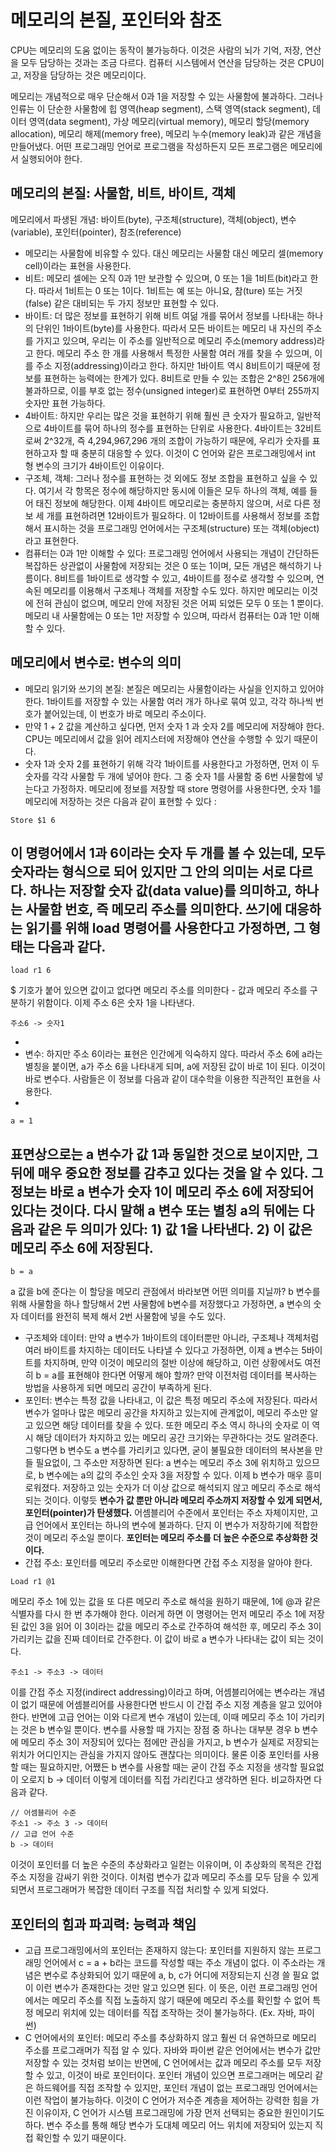 # 메모리의 본질, 포인터와 참조
CPU는 메모리의 도움 없이는 동작이 불가능하다. 이것은 사람의 뇌가 기억, 저장, 연산을 모두 담당하는 것과는 조금 다르다. 컴퓨터 시스템에서 연산을 담당하는 것은 CPU이고, 저장을 담당하는 것은 메모리이다.

메모리는 개념적으로 매우 단순해서 0과 1을 저장할 수 있는 사물함에 불과하다. 그러나 인류는 이 단순한 사물함에 힙 영역(heap segment), 스택 영역(stack segment), 데이터 영역(data segment), 가상 메모리(virtual memory), 메모리 할당(memory allocation), 메모리 해제(memory free), 메모리 누수(memory leak)과 같은 개념을 만들어냈다. 어떤 프로그래밍 언어로 프로그램을 작성하든지 모든 프로그램은 메모리에서 실행되어야 한다. 

## 메모리의 본질: 사물함, 비트, 바이트, 객체
메모리에서 파생된 개념: 바이트(byte), 구조체(structure), 객체(object), 변수(variable), 포인터(pointer), 참조(reference)

- 메모리는 사물함에 비유할 수 있다. 대신 메모리는 사물함 대신 메모리 셀(memory cell)이라는 표현을 사용한다.
- 비트: 메모리 셀에는 오직 0과 1만 보관할 수 있으며, 0 또는 1을 1비트(bit)라고 한다. 따라서 1비트는 0 또는 1이다. 1비트는 예 또는 아니요, 참(ture) 또는 거짓(false) 같은 대비되는 두 가지 정보만 표현할 수 있다.
- 바이트: 더 많은 정보를 표현하기 위해 비트 여덞 개를 묶어서 정보를 나타내는 하나의 단위인 1바이트(byte)를 사용한다. 따라서 모든 바이트는 메모리 내 자신의 주소를 가지고 있으며, 우리는 이 주소를 일반적으로 메모리 주소(memory address)라고 한다. 메모리 주소 한 개를 사용해서 특정한 사물함 여러 개를 찾을 수 있으며, 이를 주소 지정(addressing)이라고 한다. 하지만 1바이트 역시 8비트이기 때문에 정보를 표현하는 능력에는 한계가 있다. 8비트로 만들 수 있는 조합은 2^8인 256개에 불과하므로, 이를 부호 없는 정수(unsigned integer)로 표현하면 0부터 255까지 숫자만 표현 가능하다.
- 4바이트: 하지만 우리는 많은 것을 표현하기 위해 훨씬 큰 숫자가 필요하고, 일반적으로 4바이트를 묶어 하나의 정수를 표현하는 단위로 사용한다. 4바이트는 32비트로써 2^32개, 즉 4,294,967,296 개의 조합이 가능하기 때문에, 우리가 숫자를 표현하고자 할 때 충분히 대응할 수 있다. 이것이 C 언어와 같은 프로그래밍에서 int 형 변수의 크기가 4바이트인 이유이다.
- 구조체, 객체: 그러나 정수를 표현하는 것 외에도 정보 조합을 표현하고 싶을 수 있다. 여기서 각 항목은 정수에 해당하지만 동시에 이들은 모두 하나의 객체, 예를 들어 태진 정보에 해당한다. 이제 4바이트 메모리로는 충분하지 않으며, 서로 다른 정보 세 개를 표현하려면 12바이트가 필요하다. 이 12바이트를 사용해서 정보를 조합해서 표시하는 것을 프로그래밍 언어에서는 구조체(structure) 또는 객체(object)라고 표현한다.
- 컴퓨터는 0과 1만 이해할 수 있다: 프로그래밍 언어에서 사용되는 개념이 간단하든 복잡하든 상관없이 사물함에 저장되는 것은 0 또는 1이며, 모든 개념은 해석하기 나름이다. 8비트를 1바이트로 생각할 수 있고, 4바이트를 정수로 생각할 수 있으며, 연속된 메모리를 이용해서 구조체나 객체를 저장할 수도 있다. 하지만 메모리는 이것에 전혀 관심이 없으며, 메모리 안에 저장된 것은 어찌 되었든 모두 0 또는 1 뿐이다. 메모리 내 사물함에는 0 또는 1만 저장할 수 있으며, 따라서 컴퓨터는 0과 1만 이해할 수 있다. 

## 메모리에서 변수로: 변수의 의미
- 메모리 읽기와 쓰기의 본질: 본질은 메모리는 사물함이라는 사실을 인지하고 있어야 한다. 1바이트를 저장할 수 있는 사물함 여러 개가 하나로 묶여 있고, 각각 하나씩 번호가 붙어있는데, 이 번호가 바로 메모리 주소이다.
- 만약 1 + 2 값을 계산하고 싶다면, 먼저 숫자 1 과 숫자 2를 메모리에 저장해야 한다. CPU는 메모리에서 값을 읽어 레지스터에 저장해야 연산을 수행할 수 있기 때문이다. 
- 숫자 1과 숫자 2를 표현하기 위해 각각 1바이트를 사용한다고 가정하면, 먼저 이 두 숫자를 각각 사물함 두 개에 넣어야 한다. 그 중 숫자 1를 사물함 중 6번 사물함에 넣는다고 가정하자. 메모리에 정보를 저장할 때 store 명령어를 사용한다면, 숫자 1를 메모리에 저장하는 것은 다음과 같이 표현할 수 있다 :
```
Store $1 6
```
이 명령어에서 1과 6이라는 숫자 두 개를 볼 수 있는데, 모두 숫자라는 형식으로 되어 있지만 그 안의 의미는 서로 다르다. 하나는 저장할 숫자 값(data value)를 의미하고, 하나는 사물함 번호, 즉 메모리 주소를 의미한다. 쓰기에 대응하는 읽기를 위해 load 명령어를 사용한다고 가정하면, 그 형태는 다음과 같다.
-
```
load r1 6
```
$ 기호가 붙어 있으면 값이고 없다면 메모리 주소를 의미한다 - 값과 메모리 주소를 구분하기 위함이다.
이제 주소 6은 숫자 1을 나타낸다.
```
주소6 -> 숫자1
```
-
- 변수: 하지만 주소 6이라는 표현은 인간에게 익숙하지 않다. 따라서 주소 6에 a라는 별칭을 붙이면, a가 주소 6을 나타내게 되며, a에 저장된 값이 바로 1이 된다. 이것이 바로 변수다. 사람들은 이 정보를 다음과 같이 대수학을 이용한 직관적인 표현을 사용한다.
-
```
a = 1
```
표면상으로는 a 변수가 값 1과 동일한 것으로 보이지만, 그 뒤에 매우 중요한 정보를 감추고 있다는 것을 알 수 있다. 그 정보는 바로 a 변수가 숫자 1이 메모리 주소 6에 저장되어 있다는 것이다. 다시 말해 a 변수 또는 별칭 a의 뒤에는 다음과 같은 두 의미가 있다: 1) 값 1을 나타낸다. 2) 이 값은 메모리 주소 6에 저장된다.
-
```
b = a
```
a 값을 b에 준다는 이 할당을 메모리 관점에서 바라보면 어떤 의미를 지닐까? b 변수를 위해 사물함을 하나 할당해서 2번 사물함에 b변수를 저장했다고 가정하면, a 변수의 숫자 데이터를 완전히 복제 해서 2번 사물함에 넣을 수도 있다. 

- 구조체와 데이터: 만약 a 변수가 1바이트의 데이터뿐만 아니라, 구조체나 객체처럼 여러 바이트를 차지하는 데이터도 나타낼 수 있다고 가정하면, 이제 a 변수는 5바이트를 차지하며, 만약 이것이 메모리의 절반 이상에 해당하고, 이런 상황에서도 여전히 b = a를 표현해야 한다면 어떻게 해야 할까? 만약 이전처럼 데이터를 복사하는 방법을 사용하게 되면 메모리 공간이 부족하게 된다. 
- 포인터: 변수는 특정 값을 나타내고, 이 값은 특정 메모리 주소에 저장된다. 따라서 변수가 얼마나 많은 메모리 공간을 차지하고 있는지에 관계없이, 메모리 주소만 알고 있으면 해당 데이터를 찾을 수 있다. 또한 메모리 주소 역시 하나의 숫자로 이 역시 해당 데이터가 차지하고 있는 메모리 공간 크기와는 무관하다는 것도 알려준다. 그렇다면 b 변수도 a 변수를 가리키고 있다면, 굳이 불필요한 데이터의 복사본을 만들 필요없이, 그 주소만 저장하면 된다: a 변수는 메모리 주소 3에 위치하고 있으므로, b 변수에는 a의 값의 주소인 숫자 3을 저장할 수 있다. 이제 b 변수가 매우 흥미로워졌다. 저장하고 있는 숫자가 더 이상 값으로 해석되지 않고 메모리 주소로 해석되는 것이다. 이렇듯 **변수가 값 뿐만 아니라 메모리 주소까지 저장할 수 있게 되면서, 포인터(pointer)가 탄생했다.** 어셈블리어 수준에서 포인터는 주소 자체이지만, 고급 언어에서 포인터는 하나의 변수에 불과하다. 단지 이 변수가 저장하기에 적합한 것이 메모리 주소일 뿐이다. **포인터는 메모리 주소를 더 높은 수준으로 추상화한 것이다.**
- 간접 주소: 포인터를 메모리 주소로만 이해한다면 간접 주소 지정을 알아야 한다.
```
Load r1 @1
```
메모리 주소 1에 있는 값을 또 다른 메모리 주소로 해석을 원하기 때문에, 1에 @과 같은 식별자를 다시 한 번 추가해야 한다. 이러게 하면 이 명령어는 먼저 메모리 주소 1에 저장된 값인 3을 읽어 이 3이라는 값을 메모리 주소로 간주하여 해석한 후, 메모리 주소 3이 가리키는 값을 진짜 데이터로 간주한다. 이 값이 바로 a 변수가 나타내는 값이 되는 것이다.
```
주소1 -> 주소3 -> 데이터
```
이를 간접 주소 지정(indirect addressing)이라고 하며, 어셈블리어에는 변수라는 개념이 없기 때문에 어셈블리어를 사용한다면 반드시 이 간접 주소 지정 계층을 알고 있어야 한다.
반면에 고급 언어는 이와 다르게 변수 개념이 있는데, 이때 메모리 주소 1이 가리키는 것은 b 변수일 뿐이다. 변수를 사용할 때 가지는 장점 중 하나는 대부분 경우 b 변수에 메모리 주소 3이 저장되어 있다는 점에만 관심을 가지고, b 변수가 실제로 저장되는 위치가 어디인지는 관심을 가지지 않아도 괜찮다는 의미이다. 물론 이중 포인터를 사용할 때는 필요하지만, 어쨌든 b 변수를 사용할 때는 굳이 간접 주소 지정을 생각할 필요없이 오로지 b -> 데이터 이렇게 데이터를 직접 가리킨다고 생각하면 된다.
비교하자면 다음과 같다.
```
// 어셈블리어 수준
주소1 -> 주소 3 -> 데이터
// 고급 언어 수준
b -> 데이터
```
이것이 포인터를 더 높은 수준의 추상화라고 일컫는 이유이며, 이 추상화의 목적은 간접 주소 지정을 감싸기 위한 것이다.
이처럼 변수가 값과 메모리 주소를 모두 담을 수 있게 되면서 프로그래머가 복잡한 데이터 구조를 직접 처리할 수 있게 되었다. 

## 포인터의 힘과 파괴력: 능력과 책임
- 고급 프로그래밍에서의 포인터는 존재하지 않는다: 포인터를 지원하지 않는 프로그래밍 언어에서 c = a + b라는 코드를 작성할 때는 주소 개념이 없다. 이 주소라는 개념은 변수로 추상화되어 있기 때문에 a, b, c가 어디에 저장되는지 신경 쓸 필요 없이 이런 변수가 존재한다는 것만 알고 있으면 된다. 이 뜻은, 이런 프로그래밍 언어에서는 메모리 주소를 직접 노출하지 않기 때문에 메모리 주소를 확인할 수 없어 특정 메모리 위치에 있는 데이터를 직접 조작하는 것이 불가능하다. (Ex. 자바, 파이썬)
- C 언어에서의 포인터: 메모리 주소를 추상화하지 않고 훨씬 더 유연하므로 메모리 주소를 프로그래머가 직접 알 수 있다. 자바와 파이썬 같은 언어에서는 변수가 값만 저장할 수 있는 것처럼 보이는 반면에, C 언어에서는 값과 메모리 주소를 모두 저장할 수 있고, 이것이 바로 포인터이다. 포인터 개념이 있으면 프로그래머는 메모리 같은 하드웨어를 직접 조작할 수 있지만, 포인터 개념이 없는 프로그래밍 언어에서는 이런 작업이 불가능하다. 이것이 C 언어가 저수준 계층을 제어하는 강력한 힘을 가진 이유이자, C 언어가 시스템 프로그래밍에 가장 먼저 선택되는 중요한 원인이기도 하다. 변수 주소를 통해 해당 변수가 도대체 메모리 어느 위치에 저장되어 있는지 직접 확인할 수 있기 때문이다.